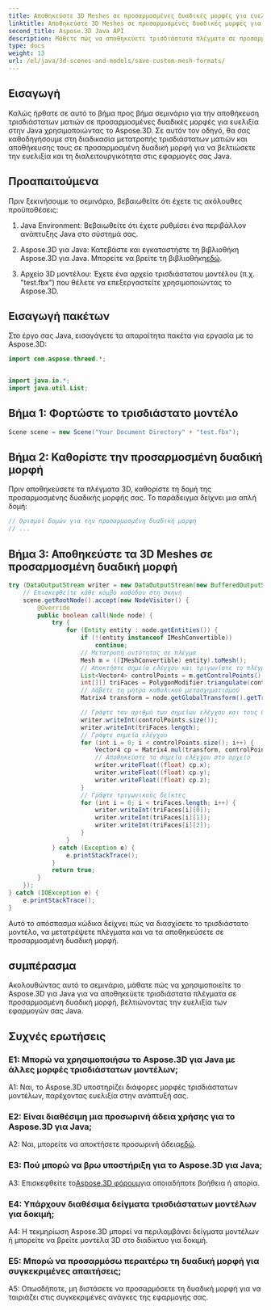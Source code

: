 ```yaml
---
title: Αποθηκεύστε 3D Meshes σε προσαρμοσμένες δυαδικές μορφές για ευελιξία στην Java
linktitle: Αποθηκεύστε 3D Meshes σε προσαρμοσμένες δυαδικές μορφές για ευελιξία στην Java
second_title: Aspose.3D Java API
description: Μάθετε πώς να αποθηκεύετε τρισδιάστατα πλέγματα σε προσαρμοσμένες δυαδικές μορφές χρησιμοποιώντας το Aspose.3D για Java. Βελτιώστε την ευελιξία στις εφαρμογές Java με αυτό το βήμα προς βήμα σεμινάριο.
type: docs
weight: 13
url: /el/java/3d-scenes-and-models/save-custom-mesh-formats/
---
```

## Εισαγωγή

Καλώς ήρθατε σε αυτό το βήμα προς βήμα σεμινάριο για την αποθήκευση τρισδιάστατων ματιών σε προσαρμοσμένες δυαδικές μορφές για ευελιξία στην Java χρησιμοποιώντας το Aspose.3D. Σε αυτόν τον οδηγό, θα σας καθοδηγήσουμε στη διαδικασία μετατροπής τρισδιάστατων ματιών και αποθήκευσης τους σε προσαρμοσμένη δυαδική μορφή για να βελτιώσετε την ευελιξία και τη διαλειτουργικότητα στις εφαρμογές σας Java.

## Προαπαιτούμενα

Πριν ξεκινήσουμε το σεμινάριο, βεβαιωθείτε ότι έχετε τις ακόλουθες προϋποθέσεις:

1. Java Environment: Βεβαιωθείτε ότι έχετε ρυθμίσει ένα περιβάλλον ανάπτυξης Java στο σύστημά σας.

2.  Aspose.3D για Java: Κατεβάστε και εγκαταστήστε τη βιβλιοθήκη Aspose.3D για Java. Μπορείτε να βρείτε τη βιβλιοθήκη[εδώ](https://releases.aspose.com/3d/java/).

3. Αρχείο 3D μοντέλου: Έχετε ένα αρχείο τρισδιάστατου μοντέλου (π.χ. "test.fbx") που θέλετε να επεξεργαστείτε χρησιμοποιώντας το Aspose.3D.

## Εισαγωγή πακέτων

Στο έργο σας Java, εισαγάγετε τα απαραίτητα πακέτα για εργασία με το Aspose.3D:

```java
import com.aspose.threed.*;


import java.io.*;
import java.util.List;
```

## Βήμα 1: Φορτώστε το τρισδιάστατο μοντέλο

```java
Scene scene = new Scene("Your Document Directory" + "test.fbx");
```

## Βήμα 2: Καθορίστε την προσαρμοσμένη δυαδική μορφή

Πριν αποθηκεύσετε τα πλέγματα 3D, καθορίστε τη δομή της προσαρμοσμένης δυαδικής μορφής σας. Το παράδειγμα δείχνει μια απλή δομή:

```java
// Ορισμοί δομών για την προσαρμοσμένη δυαδική μορφή
// ...
```

## Βήμα 3: Αποθηκεύστε τα 3D Meshes σε προσαρμοσμένη δυαδική μορφή

```java
try (DataOutputStream writer = new DataOutputStream(new BufferedOutputStream(new FileOutputStream("Your Document Directory" + "Save3DMeshesInCustomBinaryFormat_out")))) {
    // Επισκεφθείτε κάθε κόμβο καθόδου στη σκηνή
    scene.getRootNode().accept(new NodeVisitor() {
        @Override
        public boolean call(Node node) {
            try {
                for (Entity entity : node.getEntities()) {
                    if (!(entity instanceof IMeshConvertible))
                        continue;
                    // Μετατροπή οντότητας σε πλέγμα
                    Mesh m = ((IMeshConvertible) entity).toMesh();
                    // Αποκτήστε σημεία ελέγχου και τριγωνίστε το πλέγμα
                    List<Vector4> controlPoints = m.getControlPoints();
                    int[][] triFaces = PolygonModifier.triangulate(controlPoints, m.getPolygons());
                    // Λάβετε τη μήτρα καθολικού μετασχηματισμού
                    Matrix4 transform = node.getGlobalTransform().getTransformMatrix();

                    // Γράψτε τον αριθμό των σημείων ελέγχου και τους δείκτες τριγώνων
                    writer.writeInt(controlPoints.size());
                    writer.writeInt(triFaces.length);
                    // Γράψτε σημεία ελέγχου
                    for (int i = 0; i < controlPoints.size(); i++) {
                        Vector4 cp = Matrix4.mul(transform, controlPoints.get(i));
                        // Αποθηκεύστε τα σημεία ελέγχου στο αρχείο
                        writer.writeFloat((float) cp.x);
                        writer.writeFloat((float) cp.y);
                        writer.writeFloat((float) cp.z);
                    }
                    // Γράψτε τριγωνικούς δείκτες
                    for (int i = 0; i < triFaces.length; i++) {
                        writer.writeInt(triFaces[i][0]);
                        writer.writeInt(triFaces[i][1]);
                        writer.writeInt(triFaces[i][2]);
                    }
                }
            } catch (Exception e) {
                e.printStackTrace();
            }
            return true;
        }
    });
} catch (IOException e) {
    e.printStackTrace();
}
```

Αυτό το απόσπασμα κώδικα δείχνει πώς να διασχίσετε το τρισδιάστατο μοντέλο, να μετατρέψετε πλέγματα και να τα αποθηκεύσετε σε προσαρμοσμένη δυαδική μορφή.

## συμπέρασμα

Ακολουθώντας αυτό το σεμινάριο, μάθατε πώς να χρησιμοποιείτε το Aspose.3D για Java για να αποθηκεύετε τρισδιάστατα πλέγματα σε προσαρμοσμένη δυαδική μορφή, βελτιώνοντας την ευελιξία των εφαρμογών σας Java.

## Συχνές ερωτήσεις

### Ε1: Μπορώ να χρησιμοποιήσω το Aspose.3D για Java με άλλες μορφές τρισδιάστατων μοντέλων;

A1: Ναι, το Aspose.3D υποστηρίζει διάφορες μορφές τρισδιάστατων μοντέλων, παρέχοντας ευελιξία στην ανάπτυξή σας.

### Ε2: Είναι διαθέσιμη μια προσωρινή άδεια χρήσης για το Aspose.3D για Java;

 A2: Ναι, μπορείτε να αποκτήσετε προσωρινή άδεια[εδώ](https://purchase.aspose.com/temporary-license/).

### Ε3: Πού μπορώ να βρω υποστήριξη για το Aspose.3D για Java;

 A3: Επισκεφθείτε το[Aspose.3D φόρουμ](https://forum.aspose.com/c/3d/18)για οποιαδήποτε βοήθεια ή απορία.

### Ε4: Υπάρχουν διαθέσιμα δείγματα τρισδιάστατων μοντέλων για δοκιμή;

A4: Η τεκμηρίωση Aspose.3D μπορεί να περιλαμβάνει δείγματα μοντέλων ή μπορείτε να βρείτε μοντέλα 3D στο διαδίκτυο για δοκιμή.

### Ε5: Μπορώ να προσαρμόσω περαιτέρω τη δυαδική μορφή για συγκεκριμένες απαιτήσεις;

A5: Οπωσδήποτε, μη διστάσετε να προσαρμόσετε τη δυαδική μορφή για να ταιριάζει στις συγκεκριμένες ανάγκες της εφαρμογής σας.